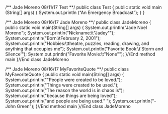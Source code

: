 /**
Jade Moreno
08/11/17
Test 
**/ 
public class Test 
{ 
      public static void main (String[] args)
        { 
         System.out.println (“An Emergency Broadcast”);
         }
}

/**
Jade Moreno
08/16/17
Jade Moreno **/
public class JadeMoreno 
{ 
public static void main(String[] args) 
{
System.out.println("Jade Noel Moreno"); 
System.out.println("Nickname:\t"Jadey""); 
System.out.println("Born:\tFebruary 2, 2001"); 
System.out.println("Hobbies:\ttheatre, puzzles, reading, drawing, and anything that occupies me"); 
System.out.println("Favorite Book:\t'Storm and Silence'");
System.out.println("Favorite Movie:\t"None"");
}//End method main 
}//End class JadeMoreno

/**
Jade Moreno
08/16/17
MyFavoriteQuote **/
public class MyFavoriteQuote
{ 
public static void main(String[] args)
{ 
System.out.println(""People were created to be loved."); 
System.out.println("Things were created to be used."); 
System.out.println("The reason the world is in chaos is"); 
System.out.println("because things are being loved"); 
System.out.println("and people are being used." "); 
System.out.println("-John Green"); 
}//End method main 
}//End class JadeMoreno

